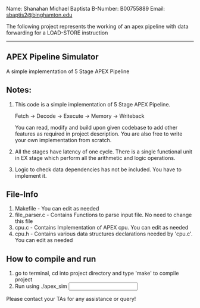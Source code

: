 Name: Shanahan Michael Baptista
B-Number: B00755889
Email: sbaptis2@binghamton.edu

The following project represents the working of an apex pipeline with data forwarding for a LOAD-STORE instruction

---------------------------------------------------------------------------------
APEX Pipeline Simulator
---------------------------------------------------------------------------------
A simple implementation of 5 Stage APEX Pipeline


Notes:
----------------------------------------------------------------------------------
1) This code is a simple implementation of 5 Stage APEX Pipeline. 
	 
	 Fetch -> Decode -> Execute -> Memory -> Writeback
	 
	 You can read, modify and build upon given codebase to add other features as
	 required in project description. You are also free to write your own 
	 implementation from scratch.

2) All the stages have latency of one cycle. There is a single functional unit in 
	 EX stage which perform all the arithmetic and logic operations.

3) Logic to check data dependencies has not be included. You have to implement it.

File-Info
----------------------------------------------------------------------------------
1) Makefile 			- You can edit as needed
2) file_parser.c 	- Contains Functions to parse input file. No need to change this file
3) cpu.c          - Contains Implementation of APEX cpu. You can edit as needed
4) cpu.h          - Contains various data structures declarations needed by 'cpu.c'. You can edit as needed
	 

How to compile and run
----------------------------------------------------------------------------------
1) go to terminal, cd into project directory and type 'make' to compile project
2) Run using ./apex_sim <input file name>


Please contact your TAs for any assistance or query!


